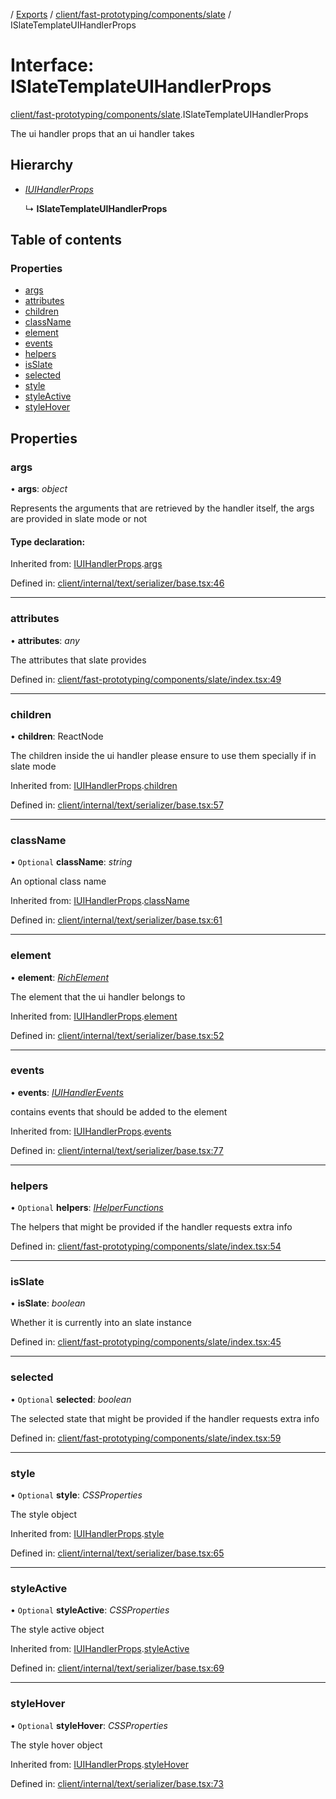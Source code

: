 [](../README.md) / [Exports](../modules.md) / [client/fast-prototyping/components/slate](../modules/client_fast_prototyping_components_slate.md) / ISlateTemplateUIHandlerProps

# Interface: ISlateTemplateUIHandlerProps

[client/fast-prototyping/components/slate](../modules/client_fast_prototyping_components_slate.md).ISlateTemplateUIHandlerProps

The ui handler props that an ui handler takes

## Hierarchy

* [*IUIHandlerProps*](client_internal_text_serializer_base.iuihandlerprops.md)

  ↳ **ISlateTemplateUIHandlerProps**

## Table of contents

### Properties

- [args](client_fast_prototyping_components_slate.islatetemplateuihandlerprops.md#args)
- [attributes](client_fast_prototyping_components_slate.islatetemplateuihandlerprops.md#attributes)
- [children](client_fast_prototyping_components_slate.islatetemplateuihandlerprops.md#children)
- [className](client_fast_prototyping_components_slate.islatetemplateuihandlerprops.md#classname)
- [element](client_fast_prototyping_components_slate.islatetemplateuihandlerprops.md#element)
- [events](client_fast_prototyping_components_slate.islatetemplateuihandlerprops.md#events)
- [helpers](client_fast_prototyping_components_slate.islatetemplateuihandlerprops.md#helpers)
- [isSlate](client_fast_prototyping_components_slate.islatetemplateuihandlerprops.md#isslate)
- [selected](client_fast_prototyping_components_slate.islatetemplateuihandlerprops.md#selected)
- [style](client_fast_prototyping_components_slate.islatetemplateuihandlerprops.md#style)
- [styleActive](client_fast_prototyping_components_slate.islatetemplateuihandlerprops.md#styleactive)
- [styleHover](client_fast_prototyping_components_slate.islatetemplateuihandlerprops.md#stylehover)

## Properties

### args

• **args**: *object*

Represents the arguments that are retrieved
by the handler itself, the args are provided in slate
mode or not

#### Type declaration:

Inherited from: [IUIHandlerProps](client_internal_text_serializer_base.iuihandlerprops.md).[args](client_internal_text_serializer_base.iuihandlerprops.md#args)

Defined in: [client/internal/text/serializer/base.tsx:46](https://github.com/onzag/itemize/blob/3efa2a4a/client/internal/text/serializer/base.tsx#L46)

___

### attributes

• **attributes**: *any*

The attributes that slate provides

Defined in: [client/fast-prototyping/components/slate/index.tsx:49](https://github.com/onzag/itemize/blob/3efa2a4a/client/fast-prototyping/components/slate/index.tsx#L49)

___

### children

• **children**: ReactNode

The children inside the ui handler
please ensure to use them specially if in slate mode

Inherited from: [IUIHandlerProps](client_internal_text_serializer_base.iuihandlerprops.md).[children](client_internal_text_serializer_base.iuihandlerprops.md#children)

Defined in: [client/internal/text/serializer/base.tsx:57](https://github.com/onzag/itemize/blob/3efa2a4a/client/internal/text/serializer/base.tsx#L57)

___

### className

• `Optional` **className**: *string*

An optional class name

Inherited from: [IUIHandlerProps](client_internal_text_serializer_base.iuihandlerprops.md).[className](client_internal_text_serializer_base.iuihandlerprops.md#classname)

Defined in: [client/internal/text/serializer/base.tsx:61](https://github.com/onzag/itemize/blob/3efa2a4a/client/internal/text/serializer/base.tsx#L61)

___

### element

• **element**: [*RichElement*](../modules/client_internal_text_serializer.md#richelement)

The element that the ui handler belongs to

Inherited from: [IUIHandlerProps](client_internal_text_serializer_base.iuihandlerprops.md).[element](client_internal_text_serializer_base.iuihandlerprops.md#element)

Defined in: [client/internal/text/serializer/base.tsx:52](https://github.com/onzag/itemize/blob/3efa2a4a/client/internal/text/serializer/base.tsx#L52)

___

### events

• **events**: [*IUIHandlerEvents*](client_internal_text_serializer_base.iuihandlerevents.md)

contains events that should be added to the element

Inherited from: [IUIHandlerProps](client_internal_text_serializer_base.iuihandlerprops.md).[events](client_internal_text_serializer_base.iuihandlerprops.md#events)

Defined in: [client/internal/text/serializer/base.tsx:77](https://github.com/onzag/itemize/blob/3efa2a4a/client/internal/text/serializer/base.tsx#L77)

___

### helpers

• `Optional` **helpers**: [*IHelperFunctions*](client_fast_prototyping_components_slate.ihelperfunctions.md)

The helpers that might be provided if the handler
requests extra info

Defined in: [client/fast-prototyping/components/slate/index.tsx:54](https://github.com/onzag/itemize/blob/3efa2a4a/client/fast-prototyping/components/slate/index.tsx#L54)

___

### isSlate

• **isSlate**: *boolean*

Whether it is currently into an slate instance

Defined in: [client/fast-prototyping/components/slate/index.tsx:45](https://github.com/onzag/itemize/blob/3efa2a4a/client/fast-prototyping/components/slate/index.tsx#L45)

___

### selected

• `Optional` **selected**: *boolean*

The selected state that might be provided if the handler
requests extra info

Defined in: [client/fast-prototyping/components/slate/index.tsx:59](https://github.com/onzag/itemize/blob/3efa2a4a/client/fast-prototyping/components/slate/index.tsx#L59)

___

### style

• `Optional` **style**: *CSSProperties*

The style object

Inherited from: [IUIHandlerProps](client_internal_text_serializer_base.iuihandlerprops.md).[style](client_internal_text_serializer_base.iuihandlerprops.md#style)

Defined in: [client/internal/text/serializer/base.tsx:65](https://github.com/onzag/itemize/blob/3efa2a4a/client/internal/text/serializer/base.tsx#L65)

___

### styleActive

• `Optional` **styleActive**: *CSSProperties*

The style active object

Inherited from: [IUIHandlerProps](client_internal_text_serializer_base.iuihandlerprops.md).[styleActive](client_internal_text_serializer_base.iuihandlerprops.md#styleactive)

Defined in: [client/internal/text/serializer/base.tsx:69](https://github.com/onzag/itemize/blob/3efa2a4a/client/internal/text/serializer/base.tsx#L69)

___

### styleHover

• `Optional` **styleHover**: *CSSProperties*

The style hover object

Inherited from: [IUIHandlerProps](client_internal_text_serializer_base.iuihandlerprops.md).[styleHover](client_internal_text_serializer_base.iuihandlerprops.md#stylehover)

Defined in: [client/internal/text/serializer/base.tsx:73](https://github.com/onzag/itemize/blob/3efa2a4a/client/internal/text/serializer/base.tsx#L73)
